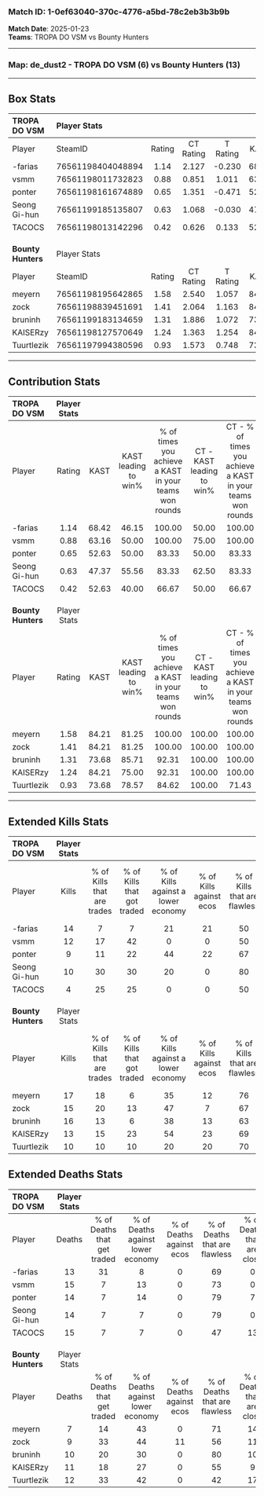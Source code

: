 ### Match ID: 1-0ef63040-370c-4776-a5bd-78c2eb3b3b9b  
**Match Date**: 2025-01-23  
**Teams**: TROPA DO VSM vs Bounty Hunters  

---  

### **Map**: de_dust2 - TROPA DO VSM (6) vs Bounty Hunters (13)  
---  

## Box Stats  

| **TROPA DO VSM**   | Player Stats      |        |           |          |       |      |       |         |        |      |     |
| :- | :- | :-: | :-: | :-: | :-: | :-: | :-: | :-: | :-: | :-: | :-: |
| Player             | SteamID           | Rating | CT Rating | T Rating | KAST  | ADR  | Kills | Assists | Deaths | K/D  | HS% |
| -farias            | 76561198404048894 |  1.14  |   2.127   |  -0.230  | 68.42 | 84.3 |  14   |    8    |   13   | 1.08 | 14  |
| vsmm               | 76561198011732823 |  0.88  |   0.851   |  1.011   | 63.16 | 70.0 |  12   |    2    |   15   | 0.80 | 75  |
| ponter             | 76561198161674889 |  0.65  |   1.351   |  -0.471  | 52.63 | 47.1 |   9   |    7    |   14   | 0.64 | 44  |
| Seong Gi-hun       | 76561199185135807 |  0.63  |   1.068   |  -0.030  | 47.37 | 50.3 |  10   |    0    |   14   | 0.71 | 60  |
| TACOCS             | 76561198013142296 |  0.42  |   0.626   |  0.133   | 52.63 | 58.8 |   4   |    4    |   15   | 0.27 | 75  |
|                    |                   |        |           |          |       |      |       |         |        |      |     |
|                    |                   |        |           |          |       |      |       |         |        |      |     |
|                    |                   |        |           |          |       |      |       |         |        |      |     |
| **Bounty Hunters** | Player Stats      |        |           |          |       |      |       |         |        |      |     |
| Player             | SteamID           | Rating | CT Rating | T Rating | KAST  | ADR  | Kills | Assists | Deaths | K/D  | HS% |
| meyern             | 76561198195642865 |  1.58  |   2.540   |  1.057   | 84.21 | 90.7 |  17   |    6    |   7    | 2.43 | 52  |
| zock               | 76561198839451691 |  1.41  |   2.064   |  1.163   | 84.21 | 86.5 |  15   |    5    |   9    | 1.67 | 40  |
| bruninh            | 76561199183134659 |  1.31  |   1.886   |  1.072   | 73.68 | 78.9 |  16   |    2    |   10   | 1.60 | 56  |
| KAISERzy           | 76561198127570649 |  1.24  |   1.363   |  1.254   | 84.21 | 75.4 |  13   |    7    |   11   | 1.18 | 38  |
| Tuurtlezik         | 76561197994380596 |  0.93  |   1.573   |  0.748   | 73.68 | 59.3 |  10   |    5    |   12   | 0.83 | 60  |
---  

## Contribution Stats  

| **TROPA DO VSM**   | Player Stats |       |                      |                                                        |                           |                                                             |                          |                                                            |
| :- | :-: | :-: | :-: | :-: | :-: | :-: | :-: | :-: |
| Player             |    Rating    | KAST  | KAST leading to win% | % of times you achieve a KAST in your teams won rounds | CT - KAST leading to win% | CT - % of times you achieve a KAST in your teams won rounds | T - KAST leading to win% | T - % of times you achieve a KAST in your teams won rounds |
| -farias            |     1.14     | 68.42 |        46.15         |                         100.00                         |           50.00           |                           100.00                            |           0.00           |                            0.00                            |
| vsmm               |     0.88     | 63.16 |        50.00         |                         100.00                         |           75.00           |                           100.00                            |           0.00           |                            0.00                            |
| ponter             |     0.65     | 52.63 |        50.00         |                         83.33                          |           50.00           |                            83.33                            |           0.00           |                            0.00                            |
| Seong Gi-hun       |     0.63     | 47.37 |        55.56         |                         83.33                          |           62.50           |                            83.33                            |           0.00           |                            0.00                            |
| TACOCS             |     0.42     | 52.63 |        40.00         |                         66.67                          |           50.00           |                            66.67                            |           0.00           |                            0.00                            |
|                    |              |       |                      |                                                        |                           |                                                             |                          |                                                            |
|                    |              |       |                      |                                                        |                           |                                                             |                          |                                                            |
|                    |              |       |                      |                                                        |                           |                                                             |                          |                                                            |
| **Bounty Hunters** | Player Stats |       |                      |                                                        |                           |                                                             |                          |                                                            |
| Player             |    Rating    | KAST  | KAST leading to win% | % of times you achieve a KAST in your teams won rounds | CT - KAST leading to win% | CT - % of times you achieve a KAST in your teams won rounds | T - KAST leading to win% | T - % of times you achieve a KAST in your teams won rounds |
| meyern             |     1.58     | 84.21 |        81.25         |                         100.00                         |          100.00           |                           100.00                            |          66.67           |                           100.00                           |
| zock               |     1.41     | 84.21 |        81.25         |                         100.00                         |          100.00           |                           100.00                            |          66.67           |                           100.00                           |
| bruninh            |     1.31     | 73.68 |        85.71         |                         92.31                          |          100.00           |                           100.00                            |          71.43           |                           83.33                            |
| KAISERzy           |     1.24     | 84.21 |        75.00         |                         92.31                          |          100.00           |                           100.00                            |          55.56           |                           83.33                            |
| Tuurtlezik         |     0.93     | 73.68 |        78.57         |                         84.62                          |          100.00           |                            71.43                            |          66.67           |                           100.00                           |
---  

## Extended Kills Stats  

| **TROPA DO VSM**   | Player Stats |                            |                            |                                    |                         |                              |                                 |                                       |                    |           |
| :- | :-: | :-: | :-: | :-: | :-: | :-: | :-: | :-: | :-: | :-: |
| Player             |    Kills     | % of Kills that are trades | % of Kills that got traded | % of Kills against a lower economy | % of Kills against ecos | % of Kills that are flawless | % of Kills that are close duels | % of Kills that are assisted by flash | Pistol Round Kills | AWP Kills |
| -farias            |      14      |             7              |             7              |                 21                 |           21            |              50              |               14                |                   0                   |         7          |     1     |
| vsmm               |      12      |             17             |             42             |                 0                  |            0            |              50              |                8                |                   8                   |         0          |     4     |
| ponter             |      9       |             11             |             22             |                 44                 |           22            |              67              |               22                |                  11                   |         0          |     2     |
| Seong Gi-hun       |      10      |             30             |             30             |                 20                 |            0            |              80              |               10                |                  30                   |         0          |     0     |
| TACOCS             |      4       |             25             |             25             |                 0                  |            0            |              50              |                0                |                   0                   |         0          |     1     |
|                    |              |                            |                            |                                    |                         |                              |                                 |                                       |                    |           |
|                    |              |                            |                            |                                    |                         |                              |                                 |                                       |                    |           |
|                    |              |                            |                            |                                    |                         |                              |                                 |                                       |                    |           |
| **Bounty Hunters** | Player Stats |                            |                            |                                    |                         |                              |                                 |                                       |                    |           |
| Player             |    Kills     | % of Kills that are trades | % of Kills that got traded | % of Kills against a lower economy | % of Kills against ecos | % of Kills that are flawless | % of Kills that are close duels | % of Kills that are assisted by flash | Pistol Round Kills | AWP Kills |
| meyern             |      17      |             18             |             6              |                 35                 |           12            |              76              |                6                |                   0                   |         1          |     4     |
| zock               |      15      |             20             |             13             |                 47                 |            7            |              67              |                7                |                   7                   |         0          |     0     |
| bruninh            |      16      |             13             |             6              |                 38                 |           13            |              63              |                0                |                   0                   |         0          |     4     |
| KAISERzy           |      13      |             15             |             23             |                 54                 |           23            |              69              |                8                |                   0                   |         4          |     1     |
| Tuurtlezik         |      10      |             10             |             10             |                 20                 |           20            |              70              |                0                |                  20                   |         0          |     0     |
## Extended Deaths Stats  

| **TROPA DO VSM**   | Player Stats |                             |                                   |                          |                               |                            |                           |               |
| :- | :-: | :-: | :-: | :-: | :-: | :-: | :-: | :-: |
| Player             |    Deaths    | % of Deaths that get traded | % of Deaths against lower economy | % of Deaths against ecos | % of Deaths that are flawless | % of Deaths that are close | % of Deaths while blinded | Deaths to AWP |
| -farias            |      13      |             31              |                 8                 |            0             |              69               |             0              |            15             |       0       |
| vsmm               |      15      |              7              |                13                 |            0             |              73               |             0              |             0             |       0       |
| ponter             |      14      |              7              |                14                 |            0             |              79               |             7              |             0             |       2       |
| Seong Gi-hun       |      14      |              7              |                 7                 |            0             |              79               |             0              |             7             |       1       |
| TACOCS             |      15      |              7              |                 7                 |            0             |              47               |             13             |             0             |       2       |
|                    |              |                             |                                   |                          |                               |                            |                           |               |
|                    |              |                             |                                   |                          |                               |                            |                           |               |
|                    |              |                             |                                   |                          |                               |                            |                           |               |
| **Bounty Hunters** | Player Stats |                             |                                   |                          |                               |                            |                           |               |
| Player             |    Deaths    | % of Deaths that get traded | % of Deaths against lower economy | % of Deaths against ecos | % of Deaths that are flawless | % of Deaths that are close | % of Deaths while blinded | Deaths to AWP |
| meyern             |      7       |             14              |                43                 |            0             |              71               |             14             |             0             |       0       |
| zock               |      9       |             33              |                44                 |            11            |              56               |             11             |            11             |       1       |
| bruninh            |      10      |             20              |                30                 |            0             |              80               |             10             |            20             |       1       |
| KAISERzy           |      11      |             18              |                27                 |            0             |              55               |             9              |             0             |       4       |
| Tuurtlezik         |      12      |             33              |                42                 |            0             |              42               |             17             |            17             |       1       |
